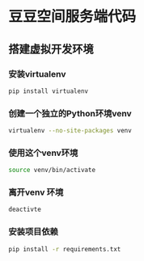 # 豆豆空间服务端代码

## 搭建虚拟开发环境

### 安装virtualenv

```sh 
pip install virtualenv
```

### 创建一个独立的Python环境venv

```sh
virtualenv --no-site-packages venv
```

### 使用这个venv环境

```sh
source venv/bin/activate
```

### 离开venv 环境

```sh
deactivte
```

### 安装项目依赖

```sh 
pip install -r requirements.txt
```

